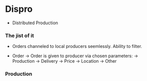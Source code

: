 # Dispro

- Distributed Production 

<h3>The jist of it</h3>

- Orders channeled to local producers seemlessly. Ability to filter.

- Order -> Order is given to producer via chosen parameters: -> Production -> Delivery
              -> Price
              -> Location
              -> Other
              
<h3>Production</h3>

              
              
